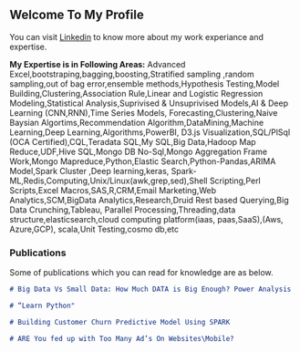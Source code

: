 ## Welcome To My Profile


You can visit [Linkedin](https://in.linkedin.com/in/vinayak-navale-47469913) to know more about my work experiance and expertise.

**My Expertise is in Following Areas:** Advanced Excel,bootstraping,bagging,boosting,Stratified sampling ,random sampling,out of bag error,ensemble methods,Hypothesis Testing,Model Building,Clustering,Association Rule,Linear and Logistic Regression Modeling,Statistical Analysis,Suprivised & Unsuprivised Models,AI & Deep Learning (CNN,RNN),Time Series Models, Forecasting,Clustering,Naive Baysian Algortims,Recommendation Algorithm,DataMining,Machine Learning,Deep Learning,Algorithms,PowerBI, D3.js Visualization,SQL/PlSql (OCA Certified),CQL,Teradata SQL,My SQL,Big Data,Hadoop Map Reduce,UDF,Hive SQL,Mongo DB No-Sql,Mongo Aggregation Frame Work,Mongo Mapreduce,Python,Elastic Search,Python-Pandas,ARIMA Model,Spark Cluster ,Deep learning,keras, Spark-ML,Redis,Computing,Unix/Linux(awk,grep,sed),Shell Scripting,Perl Scripts,Excel Macros,SAS,R,CRM,Email Marketing,Web Analytics,SCM,BigData Analytics,Research,Druid Rest based Querying,Big Data Crunching,Tableau, Parallel Processing,Threading,data structure,elasticsearch,cloud computing platform(iaas, paas,SaaS),(Aws, Azure,GCP), scala,Unit Testing,cosmo db,etc
### Publications

Some of publications which you can read for knowledge are as below.

```markdown
# Big Data Vs Small Data: How Much DATA is Big Enough? Power Analysis

# “Learn Python"

# Building Customer Churn Predictive Model Using SPARK

# ARE You fed up with Too Many Ad’s On Websites\Mobile?

```

